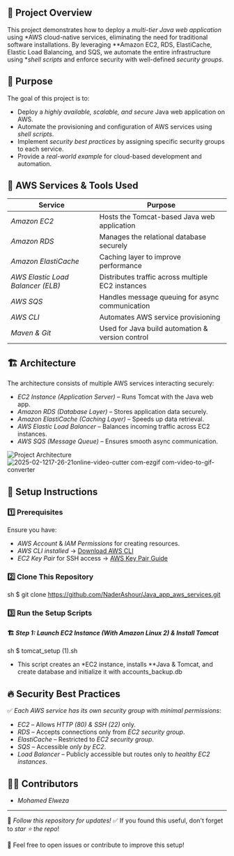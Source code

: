 ## 📌 Project Overview
This project demonstrates how to deploy a *multi-tier Java web application* using *AWS cloud-native services, eliminating the need for traditional software installations. By leveraging **Amazon EC2, RDS, ElastiCache, Elastic Load Balancing, and SQS, we automate the entire infrastructure using **shell scripts* and enforce security with well-defined *security groups*.

## 🎯 Purpose
The goal of this project is to:
- Deploy a *highly available, scalable, and secure* Java web application on AWS.
- Automate the provisioning and configuration of AWS services using *shell scripts*.
- Implement *security best practices* by assigning specific security groups to each service.
- Provide a *real-world example* for cloud-based development and automation.

## 🔧 AWS Services & Tools Used
| Service | Purpose |
|---------|---------|
| *Amazon EC2* | Hosts the Tomcat-based Java web application |
| *Amazon RDS* | Manages the relational database securely |
| *Amazon ElastiCache* | Caching layer to improve performance |
| *AWS Elastic Load Balancer (ELB)* | Distributes traffic across multiple EC2 instances |
| *AWS SQS* | Handles message queuing for async communication |
| *AWS CLI* | Automates AWS service provisioning |
| *Maven & Git* | Used for Java build automation & version control |

## 🏗️ Architecture
The architecture consists of multiple AWS services interacting securely:
- *EC2 Instance (Application Server)* – Runs Tomcat with the Java web app.
- *Amazon RDS (Database Layer)* – Stores application data securely.
- *Amazon ElastiCache (Caching Layer)* – Speeds up data retrieval.
- *AWS Elastic Load Balancer* – Balances incoming traffic across EC2 instances.
- *AWS SQS (Message Queue)* – Ensures smooth async communication.

![Project Architecture](./architecture.gif)![2025-02-1217-26-21online-video-cutter com-ezgif com-video-to-gif-converter](https://github.com/user-attachments/assets/2e45be72-e98f-4138-80e8-c3f195d1d9bb)



## 📌 Setup Instructions

### 1️⃣ Prerequisites
Ensure you have:
- *AWS Account* & *IAM Permissions* for creating resources.
- *AWS CLI installed* → [Download AWS CLI](https://aws.amazon.com/cli/)
- *EC2 Key Pair* for SSH access → [AWS Key Pair Guide](https://docs.aws.amazon.com/AWSEC2/latest/UserGuide/ec2-key-pairs.html)

### 2️⃣ Clone This Repository
sh
$ git clone https://github.com/NaderAshour/Java_app_aws_services.git



### 3️⃣ Run the Setup Scripts
#### 🏗️ *Step 1: Launch EC2 Instance (With Amazon Linux 2) & Install Tomcat*
sh
$ tomcat_setup (1).sh

- This script creates an *EC2 instance, installs **Java & Tomcat, and create database and initialize it with accounts_backup.db




## 🔥 Security Best Practices
✅ *Each AWS service has its own security group* with *minimal permissions*:
- *EC2* – Allows *HTTP (80) & SSH (22)* only.
- *RDS* – Accepts connections only from *EC2 security group*.
- *ElastiCache* – Restricted to *EC2 security group*.
- *SQS* – Accessible *only by EC2*.
- *Load Balancer* – Publicly accessible but routes only to *healthy EC2 instances*.


## 👨‍💻 Contributors
- *Mohamed Elweza*


---

📌 *Follow this repository for updates!*
✅ If you found this useful, don't forget to *star ⭐ the repo*!

💬 Feel free to open issues or contribute to improve this setup!
